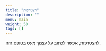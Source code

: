 ```yaml
---
title: "הצטרפות"
description: ""
menu: main
weight: 50
tags: []
---
```


להצטרפות, אפשר לכתוב על עצמך מעט [בטופס הזה]().
